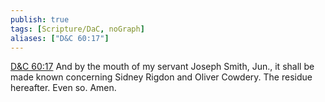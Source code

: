 ```yaml
---
publish: true
tags: [Scripture/DaC, noGraph]
aliases: ["D&C 60:17"]
---
```

[D&C 60:17](https://churchofjesuschrist.org/study/scriptures/dc-testament/dc/60?lang=eng&id=p17#p17) And by the mouth of my servant Joseph Smith, Jun., it shall be made known concerning Sidney Rigdon and Oliver Cowdery. The residue hereafter. Even so. Amen.





